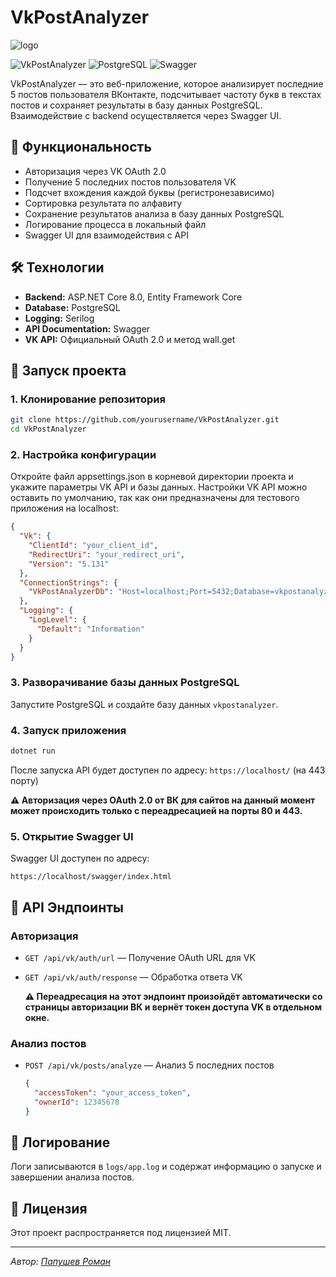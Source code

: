 # VkPostAnalyzer

![logo](https://i.imgur.com/YDyDETr.png)

![VkPostAnalyzer](https://img.shields.io/badge/ASP.NET_Core-8.0-blue.svg) ![PostgreSQL](https://img.shields.io/badge/PostgreSQL-17-blue.svg) ![Swagger](https://img.shields.io/badge/Swagger-UI-green.svg)

VkPostAnalyzer — это веб-приложение, которое анализирует последние 5 постов пользователя ВКонтакте, подсчитывает частоту букв в текстах постов и сохраняет результаты в базу данных PostgreSQL. Взаимодействие с backend осуществляется через Swagger UI.

## 📌 Функциональность
- Авторизация через VK OAuth 2.0
- Получение 5 последних постов пользователя VK
- Подсчет вхождения каждой буквы (регистронезависимо)
- Сортировка результата по алфавиту
- Сохранение результатов анализа в базу данных PostgreSQL
- Логирование процесса в локальный файл
- Swagger UI для взаимодействия с API

## 🛠 Технологии
- **Backend:** ASP.NET Core 8.0, Entity Framework Core
- **Database:** PostgreSQL
- **Logging:** Serilog
- **API Documentation:** Swagger
- **VK API:** Официальный OAuth 2.0 и метод wall.get

## 🚀 Запуск проекта

### 1. Клонирование репозитория
```bash
git clone https://github.com/yourusername/VkPostAnalyzer.git
cd VkPostAnalyzer
```

### 2. Настройка конфигурации
Откройте файл appsettings.json в корневой директории проекта и укажите параметры VK API и базы данных. Настройки VK API можно оставить по умолчанию, так как они предназначены для тестового приложения на localhost:

```json
{
  "Vk": {
    "ClientId": "your_client_id",
    "RedirectUri": "your_redirect_uri",
    "Version": "5.131"
  },
  "ConnectionStrings": {
    "VkPostAnalyzerDb": "Host=localhost;Port=5432;Database=vkpostanalyzer;Username=your_user;Password=your_password"
  },
  "Logging": {
    "LogLevel": {
      "Default": "Information"
    }
  }
}
```

### 3. Разворачивание базы данных PostgreSQL
Запустите PostgreSQL и создайте базу данных `vkpostanalyzer`.

### 4. Запуск приложения
```bash
dotnet run
```

После запуска API будет доступен по адресу: `https://localhost/` (на 443 порту)

**⚠️ Авторизация через OAuth 2.0 от ВК для сайтов на данный момент может происходить только с переадресацией на порты 80 и 443.**

### 5. Открытие Swagger UI
Swagger UI доступен по адресу:
```
https://localhost/swagger/index.html
```

## 📌 API Эндпоинты

### Авторизация
- `GET /api/vk/auth/url` — Получение OAuth URL для VK
- `GET /api/vk/auth/response` — Обработка ответа VK

  **⚠️ Переадресация на этот эндпоинт произойдёт автоматически со страницы авторизации ВК и вернёт токен доступа VK в отдельном окне.**

### Анализ постов
- `POST /api/vk/posts/analyze` — Анализ 5 последних постов
  ```json
  {
    "accessToken": "your_access_token",
    "ownerId": 12345678
  }
  ```

## 📜 Логирование
Логи записываются в `logs/app.log` и содержат информацию о запуске и завершении анализа постов.

## 📄 Лицензия
Этот проект распространяется под лицензией MIT.

---
_Автор: [Папушев Роман](https://github.com/LeonKote)_
